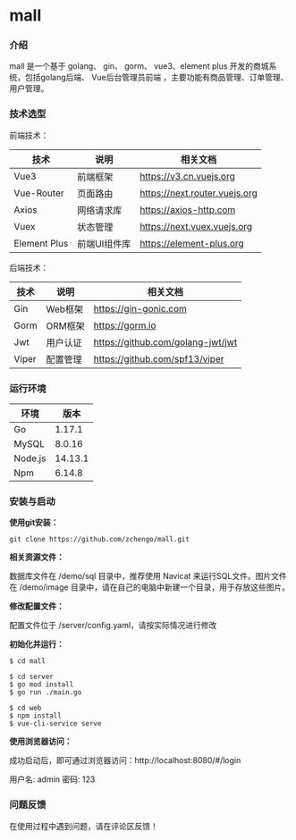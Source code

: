 # mall
### 介绍
mall 是一个基于 golang、 gin、 gorm、 vue3、element plus 开发的商城系统，包括golang后端、 Vue后台管理员前端 ，主要功能有商品管理、订单管理、用户管理。

### 技术选型

前端技术：

| 技术 | 说明 | 相关文档 |
|---|---|---|
| Vue3 | 前端框架 | https://v3.cn.vuejs.org |
| Vue-Router | 页面路由 | https://next.router.vuejs.org |
| Axios | 网络请求库 | https://axios-http.com |
| Vuex | 状态管理 | https://next.vuex.vuejs.org |
| Element Plus | 前端UI组件库 | https://element-plus.org |

后端技术：

| 技术 | 说明 | 相关文档 |
|---|---|---|
| Gin | Web框架 | https://gin-gonic.com |
| Gorm | ORM框架 | https://gorm.io |
| Jwt | 用户认证 | https://github.com/golang-jwt/jwt |
| Viper | 配置管理 | https://github.com/spf13/viper |

### 运行环境

| 环境 | 版本 |
|---|---|
| Go | 1.17.1 |
| MySQL | 8.0.16 |
| Node.js | 14.13.1 |
| Npm | 6.14.8 |

### 安装与启动

**使用git安装：**
```
git clone https://github.com/zchengo/mall.git
```
**相关资源文件：**

数据库文件在 /demo/sql 目录中，推荐使用 Navicat 来运行SQL文件。图片文件在 /demo/image 目录中，请在自己的电脑中新建一个目录，用于存放这些图片。

**修改配置文件：**

配置文件位于 /server/config.yaml，请按实际情况进行修改

**初始化并运行：**
```
$ cd mall

$ cd server
$ go mod install
$ go run ./main.go

$ cd web
$ npm install
$ vue-cli-service serve
```

**使用浏览器访问：** 

成功启动后，即可通过浏览器访问：http://localhost:8080/#/login

用户名: admin 密码: 123

### 问题反馈

在使用过程中遇到问题，请在评论区反馈！



